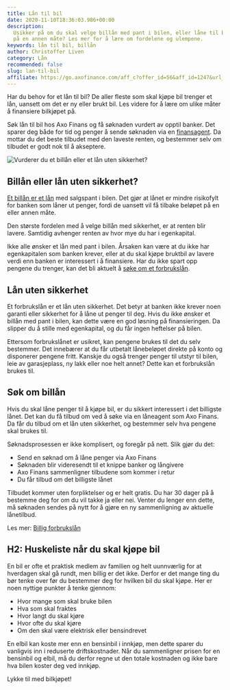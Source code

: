 ```yaml
---
title: Lån til bil
date: 2020-11-10T18:36:03.986+00:00
description:
  Usikker på om du skal velge billån med pant i bilen, eller låne til bil
  på en annen måte? Les mer for å lære om fordelene og ulempene.
keywords: lån til bil, billån
author: Christoffer Liven
category: Lån
recommended: false
slug: lan-til-bil
affiliate: https://go.axofinance.com/aff_c?offer_id=56&aff_id=1247&url_id=82&source=A67
---
```


<!--StartFragment-->

Har du behov for et lån til bil? De aller fleste som skal kjøpe bil trenger et lån, uansett om det er ny eller brukt bil. Les videre for å lære om ulike måter å finansiere bilkjøpet på.

Søk lån til bil hos Axo Finans og få søknaden vurdert av opptil <NumberOfBanks /></NumberOfBanks> banker. Det sparer deg både for tid og penger å sende søknaden via en [finansagent](https://www.finanstilsynet.no/nyhetsarkiv/rundskriv/2019/rundskriv-om-finansagenter/). Da mottar du det beste tilbudet med den laveste renten, og bestemmer selv om tilbudet er godt nok til å akseptere.

![Vurderer du et billån eller et lån uten sikkerhet? ](/forbrukslan/img/billån.jpg 'Billån')

## Billån eller lån uten sikkerhet?

[Et billån er et lån](https://www.dagbladet.no/forbrukslan/billan/) med salgspant i bilen. Det gjør at lånet er mindre risikofylt for banken som låner ut penger, fordi de uansett vil få tilbake beløpet på en eller annen måte.

Den største fordelen med å velge billån med sikkerhet, er at renten blir lavere. Samtidig avhenger renten av hvor mye du har i egenkapital.

Ikke alle ønsker et lån med pant i bilen. Årsaken kan være at du ikke har egenkapitalen som banken krever, eller at du skal kjøpe bruktbil av lavere verdi enn banken er interessert i å finansiere. Har du ikke spart opp pengene du trenger, kan det bli aktuelt å [søke om et forbrukslån](https://www.dagbladet.no/forbrukslan/sok-forbrukslan/).

## Lån uten sikkerhet

Et forbrukslån er et lån uten sikkerhet. Det betyr at banken ikke krever noen garanti eller sikkerhet for å låne ut penger til deg. Hvis du ikke ønsker et billån med pant i bilen, kan dette være en god løsning på finansieringen. Da slipper du å stille med egenkapital, og du får ingen heftelser på bilen.

Ettersom forbrukslånet er usikret, kan pengene brukes til det du selv bestemmer. Det innebærer at du får utbetalt lånebeløpet direkte på konto og disponerer pengene fritt. Kanskje du også trenger penger til utstyr til bilen, leie av garasjeplass, ny lakk eller noe helt annet? Dette kan et forbrukslån brukes til.

## Søk om billån

Hvis du skal låne penger til å kjøpe bil, er du sikkert interessert i det billigste lånet. Det kan du få tilbud om ved å søke via en låneagent som Axo Finans. Da får du tilbud om et lån uten sikkerhet, og bestemmer selv hva pengene skal brukes til.

Søknadsprosessen er ikke komplisert, og foregår på nett. Slik gjør du det:

- Send en søknad om å låne penger via Axo Finans
- Søknaden blir videresendt til et knippe banker og långivere
- Axo Finans sammenligner tilbudene som kommer i retur
- Du får tilbud om det billigste lånet

Tilbudet kommer uten forpliktelser og er helt gratis. Du har 30 dager på å bestemme deg for om du vil takke ja eller nei. Venter du lenger enn dette, må søknaden sendes på nytt for å gjøre en ny sammenligning av aktuelle lånetilbud.

Les mer: [Billig forbrukslån](https://www.dagbladet.no/forbrukslan/billig-forbrukslan/)

## H2: Huskeliste når du skal kjøpe bil

En bil er ofte et praktisk medlem av familien og helt uunnværlig for at hverdagen skal gå rundt, men billig er det ikke. Derfor er det mange ting du bør tenke over før du bestemmer deg for hvilken bil du skal kjøpe. Her er noen nyttige punkter å tenke gjennom:

- Hvor mange som skal bruke bilen
- Hva som skal fraktes
- Hvor langt du skal kjøre
- Hvor ofte du skal kjøre
- Om den skal være elektrisk eller bensindrevet

En elbil kan koste mer enn en bensinbil i innkjøp, men dette sparer du vanligvis inn i reduserte driftskostnader. Når du sammenligner prisen for en bensinbil og elbil, må du derfor regne ut den totale kostnaden og ikke bare hva bilen koster deg ved innkjøp.

Lykke til med bilkjøpet!

<content-btn text="SØK HER" :url="affiliate" rel="nofollow"></content-btn>

<!--EndFragment-->
